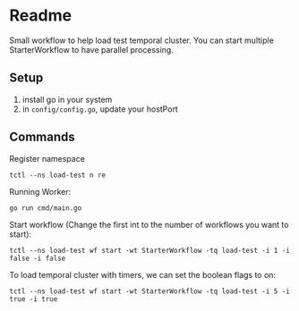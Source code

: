 # Readme
Small workflow to help load test temporal cluster. You can start multiple StarterWorkflow to have parallel processing.

## Setup
1. install go in your system
2. in `config/config.go`, update your hostPort

## Commands
Register namespace
```
tctl --ns load-test n re
```

Running Worker:
```
go run cmd/main.go
```

Start workflow (Change the first int to the number of workflows you want to start):
```
tctl --ns load-test wf start -wt StarterWorkflow -tq load-test -i 1 -i false -i false
```

To load temporal cluster with timers, we can set the boolean flags to on:
```
tctl --ns load-test wf start -wt StarterWorkflow -tq load-test -i 5 -i true -i true
```

